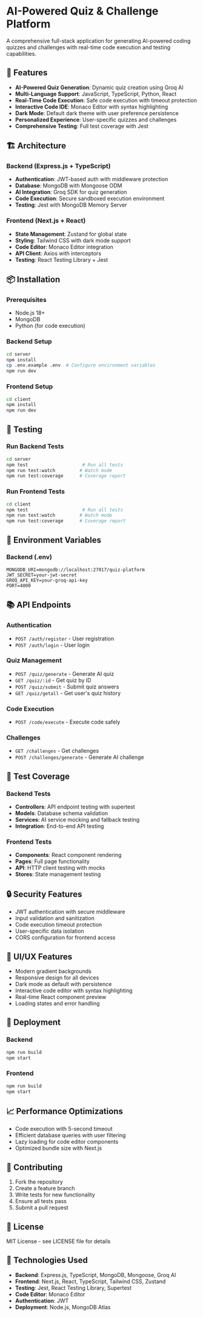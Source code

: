 # AI-Powered Quiz & Challenge Platform

A comprehensive full-stack application for generating AI-powered coding quizzes and challenges with real-time code execution and testing capabilities.

## 🚀 Features

- **AI-Powered Quiz Generation**: Dynamic quiz creation using Groq AI
- **Multi-Language Support**: JavaScript, TypeScript, Python, React
- **Real-Time Code Execution**: Safe code execution with timeout protection
- **Interactive Code IDE**: Monaco Editor with syntax highlighting
- **Dark Mode**: Default dark theme with user preference persistence
- **Personalized Experience**: User-specific quizzes and challenges
- **Comprehensive Testing**: Full test coverage with Jest

## 🏗️ Architecture

### Backend (Express.js + TypeScript)
- **Authentication**: JWT-based auth with middleware protection
- **Database**: MongoDB with Mongoose ODM
- **AI Integration**: Groq SDK for quiz generation
- **Code Execution**: Secure sandboxed execution environment
- **Testing**: Jest with MongoDB Memory Server

### Frontend (Next.js + React)
- **State Management**: Zustand for global state
- **Styling**: Tailwind CSS with dark mode support
- **Code Editor**: Monaco Editor integration
- **API Client**: Axios with interceptors
- **Testing**: React Testing Library + Jest

## 📦 Installation

### Prerequisites
- Node.js 18+
- MongoDB
- Python (for code execution)

### Backend Setup
```bash
cd server
npm install
cp .env.example .env  # Configure environment variables
npm run dev
```

### Frontend Setup
```bash
cd client
npm install
npm run dev
```

## 🧪 Testing

### Run Backend Tests
```bash
cd server
npm test                    # Run all tests
npm run test:watch         # Watch mode
npm run test:coverage      # Coverage report
```

### Run Frontend Tests
```bash
cd client
npm test                    # Run all tests
npm run test:watch         # Watch mode
npm run test:coverage      # Coverage report
```

## 🔧 Environment Variables

### Backend (.env)
```env
MONGODB_URI=mongodb://localhost:27017/quiz-platform
JWT_SECRET=your-jwt-secret
GROQ_API_KEY=your-groq-api-key
PORT=4000
```

## 📚 API Endpoints

### Authentication
- `POST /auth/register` - User registration
- `POST /auth/login` - User login

### Quiz Management
- `POST /quiz/generate` - Generate AI quiz
- `GET /quiz/:id` - Get quiz by ID
- `POST /quiz/submit` - Submit quiz answers
- `GET /quiz/getall` - Get user's quiz history

### Code Execution
- `POST /code/execute` - Execute code safely

### Challenges
- `GET /challenges` - Get challenges
- `POST /challenges/generate` - Generate AI challenge

## 🧪 Test Coverage

### Backend Tests
- **Controllers**: API endpoint testing with supertest
- **Models**: Database schema validation
- **Services**: AI service mocking and fallback testing
- **Integration**: End-to-end API testing

### Frontend Tests
- **Components**: React component rendering
- **Pages**: Full page functionality
- **API**: HTTP client testing with mocks
- **Stores**: State management testing

## 🔒 Security Features

- JWT authentication with secure middleware
- Input validation and sanitization
- Code execution timeout protection
- User-specific data isolation
- CORS configuration for frontend access

## 🎨 UI/UX Features

- Modern gradient backgrounds
- Responsive design for all devices
- Dark mode as default with persistence
- Interactive code editor with syntax highlighting
- Real-time React component preview
- Loading states and error handling

## 🚀 Deployment

### Backend
```bash
npm run build
npm start
```

### Frontend
```bash
npm run build
npm start
```

## 📈 Performance Optimizations

- Code execution with 5-second timeout
- Efficient database queries with user filtering
- Lazy loading for code editor components
- Optimized bundle size with Next.js

## 🤝 Contributing

1. Fork the repository
2. Create a feature branch
3. Write tests for new functionality
4. Ensure all tests pass
5. Submit a pull request

## 📄 License

MIT License - see LICENSE file for details

## 🔗 Technologies Used

- **Backend**: Express.js, TypeScript, MongoDB, Mongoose, Groq AI
- **Frontend**: Next.js, React, TypeScript, Tailwind CSS, Zustand
- **Testing**: Jest, React Testing Library, Supertest
- **Code Editor**: Monaco Editor
- **Authentication**: JWT
- **Deployment**: Node.js, MongoDB Atlas
